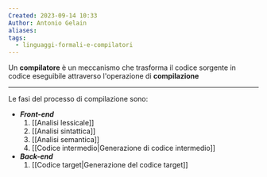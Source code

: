 ```yaml
---
Created: 2023-09-14 10:33
Author: Antonio Gelain
aliases: 
tags:
  - linguaggi-formali-e-compilatori
---
```


Un **compilatore** è un meccanismo che trasforma il codice sorgente in codice eseguibile attraverso l'operazione di **compilazione**

---

Le fasi del processo di compilazione sono:
- ***Front-end***
	1. [[Analisi lessicale]]
	2. [[Analisi sintattica]]
	3. [[Analisi semantica]]
	4. [[Codice intermedio|Generazione di codice intermedio]]
- ***Back-end***
	1. [[Codice target|Generazione del codice target]]